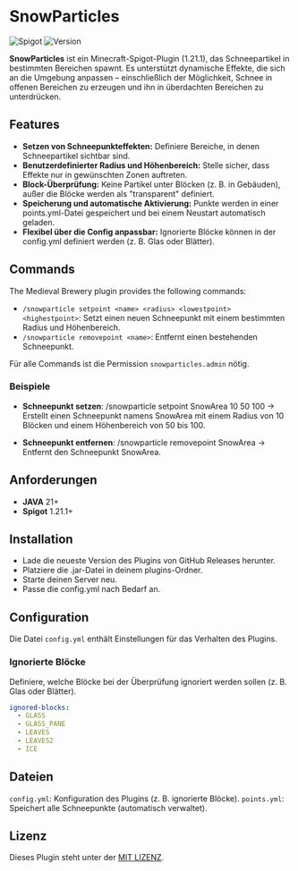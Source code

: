 
# SnowParticles
![Spigot](https://img.shields.io/badge/Spigot-1.21.1+-yellow.svg)
![Version](https://img.shields.io/badge/Version-1.0-lightgray.svg)

**SnowParticles** ist ein Minecraft-Spigot-Plugin (1.21.1), das Schneepartikel in bestimmten Bereichen spawnt. Es unterstützt dynamische Effekte, die sich an die Umgebung anpassen – einschließlich der Möglichkeit, Schnee in offenen Bereichen zu erzeugen und ihn in überdachten Bereichen zu unterdrücken.



## Features

- **Setzen von Schneepunkteffekten:** Definiere Bereiche, in denen Schneepartikel sichtbar sind.
- **Benutzerdefinierter Radius und Höhenbereich:** Stelle sicher, dass Effekte nur in gewünschten Zonen auftreten.
- **Block-Überprüfung:** Keine Partikel unter Blöcken (z. B. in Gebäuden), außer die Blöcke werden als "transparent" definiert.
- **Speicherung und automatische Aktivierung:** Punkte werden in einer points.yml-Datei gespeichert und bei einem Neustart automatisch geladen.
- **Flexibel über die Config anpassbar:** Ignorierte Blöcke können in der config.yml definiert werden (z. B. Glas oder Blätter).
## Commands

The Medieval Brewery plugin provides the following commands:

- `/snowparticle setpoint <name> <radius> <lowestpoint> <highestpoint>`: Setzt einen neuen Schneepunkt mit einem bestimmten Radius und Höhenbereich.
- `/snowparticle removepoint <name>`: Entfernt einen bestehenden Schneepunkt.

Für alle Commands ist die Permission `snowparticles.admin` nötig.

### Beispiele
- **Schneepunkt setzen**:
  /snowparticle setpoint SnowArea 10 50 100
  → Erstellt einen Schneepunkt namens SnowArea mit einem Radius von 10 Blöcken und einem Höhenbereich von 50 bis 100.

- **Schneepunkt entfernen**:
  /snowparticle removepoint SnowArea
  → Entfernt den Schneepunkt SnowArea.
## Anforderungen

- **JAVA** 21+
- **Spigot** 1.21.1+
## Installation

- Lade die neueste Version des Plugins von GitHub Releases herunter.
- Platziere die .jar-Datei in deinem plugins-Ordner.
- Starte deinen Server neu.
- Passe die config.yml nach Bedarf an.


## Configuration
Die Datei `config.yml` enthält Einstellungen für das Verhalten des Plugins.
### Ignorierte Blöcke
Definiere, welche Blöcke bei der Überprüfung ignoriert werden sollen (z. B. Glas oder Blätter).
```yaml
ignored-blocks:
  - GLASS
  - GLASS_PANE
  - LEAVES
  - LEAVES2
  - ICE
````
## Dateien
`config.yml`: Konfiguration des Plugins (z. B. ignorierte Blöcke).
`points.yml`: Speichert alle Schneepunkte (automatisch verwaltet).
## Lizenz
Dieses Plugin steht unter der [MIT LIZENZ](LICENSE).